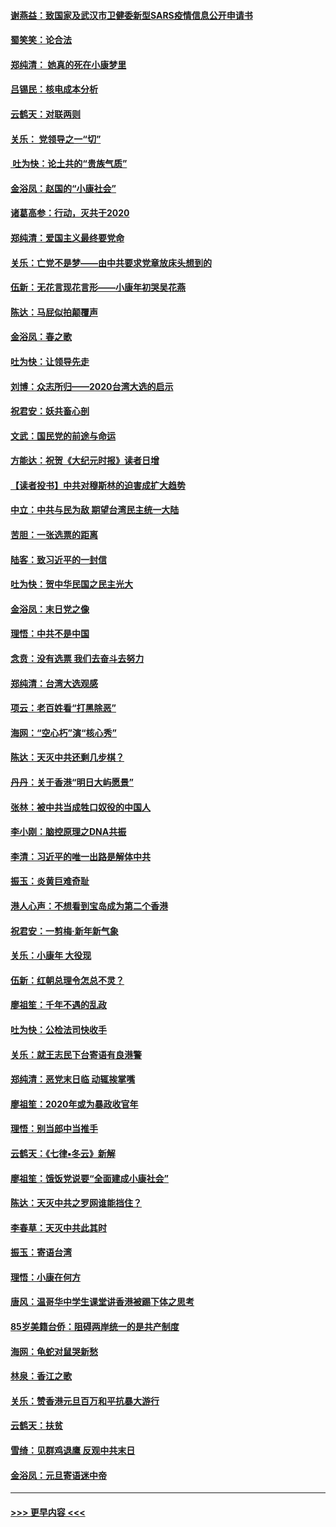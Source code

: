 #### [谢燕益：致国家及武汉市卫健委新型SARS疫情信息公开申请书](../pages/nsc993/n11808840.md?t=01211055) 
#### [蜀笑笑：论合法](../pages/nsc993/n11808064.md?t=01211055) 
#### [郑纯清： 她真的死在小康梦里](../pages/nsc993/n11806623.md?t=01211055) 
#### [吕锡民：核电成本分析](../pages/nsc993/n11806284.md?t=01211055) 
#### [云鹤天：对联两则](../pages/nsc993/n11805957.md?t=01211055) 
#### [关乐： 党领导之一“切”](../pages/nsc993/n11804505.md?t=01211055) 
#### [ 吐为快：论土共的“贵族气质”](../pages/nsc993/n11804490.md?t=01211055) 
#### [金浴凤：赵国的“小康社会”](../pages/nsc993/n11804452.md?t=01211055) 
#### [诸葛高参：行动，灭共于2020](../pages/nsc993/n11804120.md?t=01211055) 
#### [郑纯清：爱国主义最终要党命](../pages/nsc993/n11802197.md?t=01211055) 
#### [关乐：亡党不是梦——由中共要求党章放床头想到的](../pages/nsc993/n11802156.md?t=01211055) 
#### [伍新：无花言现花言形——小康年初哭吴花燕](../pages/nsc993/n11800044.md?t=01211055) 
#### [陈达：马屁似拍颠覆声](../pages/nsc993/n11800010.md?t=01211055) 
#### [金浴凤：春之歌](../pages/nsc993/n11797687.md?t=01211055) 
#### [吐为快：让领导先走](../pages/nsc993/n11797512.md?t=01211055) 
#### [刘博：众志所归——2020台湾大选的启示](../pages/nsc993/n11796878.md?t=01211055) 
#### [祝君安：妖共畜心剖](../pages/nsc993/n11794273.md?t=01211055) 
#### [文武：国民党的前途与命运](../pages/nsc993/n11794198.md?t=01211055) 
#### [方能达：祝贺《大纪元时报》读者日增](../pages/nsc993/n11793807.md?t=01211055) 
#### [【读者投书】中共对穆斯林的迫害成扩大趋势](../pages/nsc993/n11791371.md?t=01211055) 
#### [中立：中共与民为敌 期望台湾民主统一大陆](../pages/nsc993/n11790392.md?t=01211055) 
#### [苦胆：一张选票的距离](../pages/nsc993/n11788914.md?t=01211055) 
#### [陆客：致习近平的一封信](../pages/nsc993/n11788867.md?t=01211055) 
#### [吐为快：贺中华民国之民主光大](../pages/nsc993/n11788618.md?t=01211055) 
#### [金浴凤：末日党之像](../pages/nsc993/n11787475.md?t=01211055) 
#### [理悟：中共不是中国](../pages/nsc993/n11787463.md?t=01211055) 
#### [念贲：没有选票  我们去奋斗去努力](../pages/nsc993/n11787398.md?t=01211055) 
#### [郑纯清：台湾大选观感](../pages/nsc993/n11786210.md?t=01211055) 
#### [项云：老百姓看“打黑除恶”](../pages/nsc993/n11785398.md?t=01211055) 
#### [海网：“空心朽”演“核心秀”](../pages/nsc993/n11783874.md?t=01211055) 
#### [陈达：天灭中共还剩几步棋？](../pages/nsc993/n11783719.md?t=01211055) 
#### [丹丹：关于香港“明日大屿愿景”](../pages/nsc993/n11783273.md?t=01211055) 
#### [张林：被中共当成牲口奴役的中国人](../pages/nsc993/n11782397.md?t=01211055) 
#### [李小刚：脑控原理之DNA共振](../pages/nsc993/n11780962.md?t=01211055) 
#### [李清：习近平的唯一出路是解体中共](../pages/nsc993/n11780866.md?t=01211055) 
#### [振玉：炎黄巨难奇耻](../pages/nsc993/n11779632.md?t=01211055) 
#### [港人心声：不想看到宝岛成为第二个香港](../pages/nsc993/n11778817.md?t=01211055) 
#### [祝君安：一剪梅‧新年新气象](../pages/nsc993/n11776340.md?t=01211055) 
#### [关乐：小康年 大役现](../pages/nsc993/n11774213.md?t=01211055) 
#### [伍新：红朝总理令怎总不灵？](../pages/nsc993/n11770813.md?t=01211055) 
#### [廖祖笙：千年不遇的乱政](../pages/nsc993/n11770373.md?t=01211055) 
#### [吐为快：公检法司快收手](../pages/nsc993/n11770359.md?t=01211055) 
#### [关乐：就王志民下台寄语有良港警](../pages/nsc993/n11769903.md?t=01211055) 
#### [郑纯清：恶党末日临 动辄挨掌嘴](../pages/nsc993/n11769356.md?t=01211055) 
#### [廖祖笙：2020年或为暴政收官年](../pages/nsc993/n11768216.md?t=01211055) 
#### [理悟：别当郎中当推手](../pages/nsc993/n11768243.md?t=01211055) 
#### [云鹤天：《七律▪冬云》新解](../pages/nsc993/n11768204.md?t=01211055) 
#### [廖祖笙：饿饭党说要“全面建成小康社会”](../pages/nsc993/n11767482.md?t=01211055) 
#### [陈达：天灭中共之罗网谁能挡住？](../pages/nsc993/n11767465.md?t=01211055) 
#### [李春草：天灭中共此其时](../pages/nsc993/n11767452.md?t=01211055) 
#### [振玉：寄语台湾](../pages/nsc993/n11767432.md?t=01211055) 
#### [理悟：小康在何方](../pages/nsc993/n11767394.md?t=01211055) 
#### [唐风：温哥华中学生课堂讲香港被踢下体之思考](../pages/nsc993/n11766848.md?t=01211055) 
#### [85岁美籍台侨：阻碍两岸统一的是共产制度](../pages/nsc993/n11765043.md?t=01211055) 
#### [海网：龟蛇对鼠哭新愁](../pages/nsc993/n11764895.md?t=01211055) 
#### [林泉：香江之歌](../pages/nsc993/n11764415.md?t=01211055) 
#### [关乐：赞香港元旦百万和平抗暴大游行](../pages/nsc993/n11764382.md?t=01211055) 
#### [云鹤天：扶贫](../pages/nsc993/n11764245.md?t=01211055) 
#### [雪绮：见群鸡退鹰  反观中共末日](../pages/nsc993/n11762112.md?t=01211055) 
#### [金浴凤：元旦寄语迷中帝](../pages/nsc993/n11761788.md?t=01211055) 

----
#### [ >>> 更早内容 <<< ](../indexes/nsc993-earlier.md)
